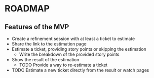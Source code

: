 # ROADMAP

## Features of the MVP

- Create a refinement session with at least a ticket to estimate
- Share the link to the estimation page
- Estimate a ticket, providing story points or skipping the estimation
  - Write the breakdown of the provided story points
- Show the result of the estimation
  - TODO Provide a way to re-estimate a ticket
- TODO Estimate a new ticket directly from the result or watch pages
